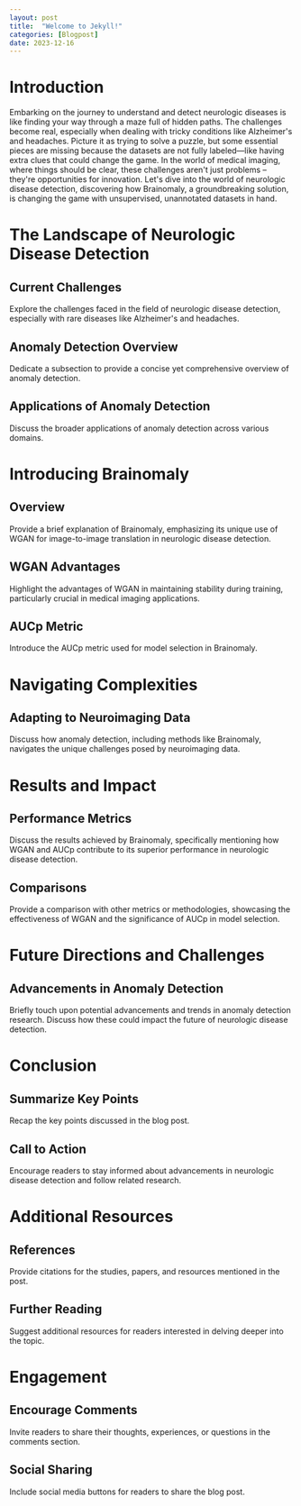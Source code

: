```yaml
---
layout: post
title:  "Welcome to Jekyll!"
categories: [Blogpost]
date: 2023-12-16
---
```


# Introduction

Embarking on the journey to understand and detect neurologic diseases is like finding your way through a maze full of hidden paths. The challenges become real, especially when dealing with tricky conditions like Alzheimer's and headaches.
Picture it as trying to solve a puzzle, but some essential pieces are missing because the datasets are not fully labeled—like having extra clues that could change the game.
In the world of medical imaging, where things should be clear, these challenges aren't just problems – they're opportunities for innovation. Let's dive into the world of neurologic disease detection, discovering how Brainomaly, a groundbreaking solution, is changing the game with unsupervised, unannotated datasets in hand.

# The Landscape of Neurologic Disease Detection

## Current Challenges
Explore the challenges faced in the field of neurologic disease detection, especially with rare diseases like Alzheimer's and headaches.

## Anomaly Detection Overview
Dedicate a subsection to provide a concise yet comprehensive overview of anomaly detection.

## Applications of Anomaly Detection
Discuss the broader applications of anomaly detection across various domains.

# Introducing Brainomaly

## Overview
Provide a brief explanation of Brainomaly, emphasizing its unique use of WGAN for image-to-image translation in neurologic disease detection.

## WGAN Advantages
Highlight the advantages of WGAN in maintaining stability during training, particularly crucial in medical imaging applications.

## AUCp Metric
Introduce the AUCp metric used for model selection in Brainomaly.

# Navigating Complexities

## Adapting to Neuroimaging Data
Discuss how anomaly detection, including methods like Brainomaly, navigates the unique challenges posed by neuroimaging data.

# Results and Impact

## Performance Metrics
Discuss the results achieved by Brainomaly, specifically mentioning how WGAN and AUCp contribute to its superior performance in neurologic disease detection.

## Comparisons
Provide a comparison with other metrics or methodologies, showcasing the effectiveness of WGAN and the significance of AUCp in model selection.

# Future Directions and Challenges

## Advancements in Anomaly Detection
Briefly touch upon potential advancements and trends in anomaly detection research. Discuss how these could impact the future of neurologic disease detection.

# Conclusion

## Summarize Key Points
Recap the key points discussed in the blog post.

## Call to Action
Encourage readers to stay informed about advancements in neurologic disease detection and follow related research.

# Additional Resources

## References
Provide citations for the studies, papers, and resources mentioned in the post.

## Further Reading
Suggest additional resources for readers interested in delving deeper into the topic.

# Engagement

## Encourage Comments
Invite readers to share their thoughts, experiences, or questions in the comments section.

## Social Sharing
Include social media buttons for readers to share the blog post.

